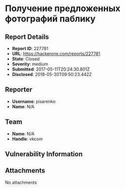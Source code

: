 # Получение предложенных фотографий паблику 

## Report Details
- **Report ID**: 227781
- **URL**: https://hackerone.com/reports/227781
- **State**: Closed
- **Severity**: medium
- **Submitted**: 2017-05-11T20:24:30.801Z
- **Disclosed**: 2018-05-30T09:50:23.442Z

## Reporter
- **Username**: pisarenko
- **Name**: N/A

## Team
- **Name**: N/A
- **Handle**: vkcom

## Vulnerability Information


## Attachments
No attachments
